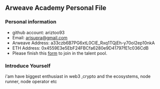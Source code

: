 ## Arweave Academy Personal File

### Personal information

- github account: ariztoo93
- Email: arisupra@gmail.com
- Arweave Address: a33czb6B7PG6xtL0ClE_Rxq1TQjEh-y70oI2ep10nkA
- ETH Address: 0x4559E3e5EbF24FBCfa6280e9D41797fE1c036CdB
- Please finish this [form](https://docs.google.com/forms/d/e/1FAIpQLSfWA5fIIcBgmRppm3jNz5vmf9Mai_QMVil-2pO4r7YKn_Zhtw/viewform?usp=sf_link) to join in the talent pool.

### Introduce Yourself
 i'am have biggest enthusiast in web3 ,crypto and the ecosystems, node runner, node operator etc
